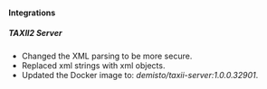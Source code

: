 
#### Integrations
##### TAXII2 Server
- Changed the XML parsing to be more secure.
- Replaced xml strings with xml objects.
- Updated the Docker image to: *demisto/taxii-server:1.0.0.32901*.
